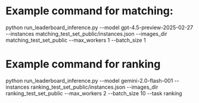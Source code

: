 # Example command for matching:

python run_leaderboard_inference.py --model gpt-4.5-preview-2025-02-27 --instances matching_test_set_public/instances.json --images_dir matching_test_set_public --max_workers 1 --batch_size 1

# Example command for ranking

python run_leaderboard_inference.py --model gemini-2.0-flash-001 --instances ranking_test_set_public/instances.json --images_dir ranking_test_set_public --max_workers 2 --batch_size 10 --task ranking